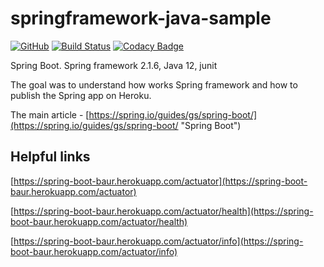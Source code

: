 # springframework-java-sample

[![GitHub](https://img.shields.io/github/license/mashape/apistatus.svg)](https://github.com/BurhanH/springframework-java-sample/blob/master/LICENSE)
[![Build Status](https://travis-ci.org/BurhanH/springframework-java-sample.svg?branch=master)](https://travis-ci.org/BurhanH/springframework-java-sample)
[![Codacy Badge](https://api.codacy.com/project/badge/Grade/6ff2de14884f43d59d1870e69eb4b66e)](https://www.codacy.com/app/BurhanH/springframework-java-sample?utm_source=github.com&amp;utm_medium=referral&amp;utm_content=BurhanH/springframework-java-sample&amp;utm_campaign=Badge_Grade)

Spring Boot. Spring framework 2.1.6, Java 12, junit

The goal was to understand how works Spring framework and how to publish the Spring app on Heroku.

The main article - [https://spring.io/guides/gs/spring-boot/](https://spring.io/guides/gs/spring-boot/ "Spring Boot")

## Helpful links

[https://spring-boot-baur.herokuapp.com/actuator](https://spring-boot-baur.herokuapp.com/actuator)

[https://spring-boot-baur.herokuapp.com/actuator/health](https://spring-boot-baur.herokuapp.com/actuator/health)

[https://spring-boot-baur.herokuapp.com/actuator/info](https://spring-boot-baur.herokuapp.com/actuator/info)
